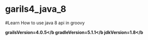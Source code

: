 # garils4_java_8

#Learn How to use java 8 api in groovy

<b>grailsVersion=4.0.5</b
<b>gradleVersion=5.1.1</b
<b>jdkVersion=1.8</b